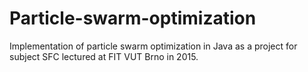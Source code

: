 # Particle-swarm-optimization

Implementation of particle swarm optimization in Java as a project for subject SFC lectured at FIT VUT Brno in 2015.

